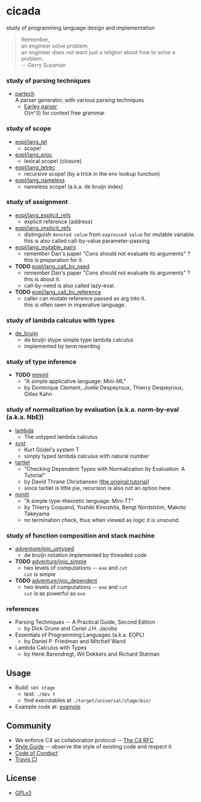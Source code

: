 # cicada

study of programming language design and implementation

> Remember, <br>
> an engineer solve problem, <br>
> an engineer does not want just a religion about how to solve a problem. <br>
> -- Gerry Sussman

### study of parsing techniques

- [partech](src/main/scala/xieyuheng/partech) <br>
  A parser generator, with various parsing techniques
  - [Earley parser](src/main/scala/xieyuheng/partech/parsing_techniques/Earley.scala) <br>
    O(n^3) for context free grammar

### study of scope

- [eopl/lang_let](src/main/scala/xieyuheng/eopl/lang_let) <br>
  - scope!
- [eopl/lang_proc](src/main/scala/xieyuheng/eopl/lang_proc) <br>
  - lexical scope! (closure)
- [eopl/lang_letrec](src/main/scala/xieyuheng/eopl/lang_letrec) <br>
  - recursive scope! (by a trick in the env lookup function)
- [eopl/lang_nameless](src/main/scala/xieyuheng/eopl/lang_nameless) <br>
  - nameless scope! (a.k.a. de bruijn index)

### study of assignment

- [eopl/lang_explicit_refs](src/main/scala/xieyuheng/eopl/lang_explicit_refs) <br>
  - explicit reference (address)
- [eopl/lang_implicit_refs](src/main/scala/xieyuheng/eopl/lang_implicit_refs) <br>
  - distinguish `denoted value` from `expressed value` for mutable variable. <br>
    this is also called call-by-value parameter-passing.
- [eopl/lang_mutable_pairs](src/main/scala/xieyuheng/eopl/lang_mutable_pairs) <br>
  - remember Dan's paper "Cons should not evaluate its arguments" ? <br>
    this is preparation for it.
- **TODO** [eopl/lang_call_by_need](src/main/scala/xieyuheng/eopl/lang_call_by_need) <br>
  - remember Dan's paper "Cons should not evaluate its arguments" ? <br>
    this is about it. <br>
  - call-by-need is also called lazy-eval.
- **TODO** [eopl/lang_call_by_reference](src/main/scala/xieyuheng/eopl/lang_call_by_reference) <br>
  - caller can mutate reference passed as arg into it. <br>
    this is often seen in imperative language.

### study of lambda calculus with types

- [de_bruijn](src/main/scala/xieyuheng/de_bruijn) <br>
  - de bruijn stype simple type lambda calculus <br>
  - implemented by term rewriting

### study of type inference

- **TODO** [miniml](src/main/scala/xieyuheng/miniml) <br>
  - "A simple applicative language: Mini-ML" <br>
  - by Dominique Clement, Joelle Despeyroux, Thierry Despeyroux, Gilles Kahn

### study of normalization by evaluation (a.k.a. norm-by-eval (a.k.a. NbE))

- [lambda](src/main/scala/xieyuheng/lambda) <br>
  - The untyped lambda calculus
- [syst](src/main/scala/xieyuheng/syst) <br>
  - Kurt Gödel's system T <br>
  - simply typed lambda calculus with natural number
- [tartlet](src/main/scala/xieyuheng/tartlet) <br>
  - "Checking Dependent Types with Normalization by Evaluation: A Tutorial" <br>
  - by David Thrane Christiansen ([the original tutorial](http://davidchristiansen.dk/tutorials/nbe)) <br>
  - since tartlet is little pie, recursion is also not an option here.
- [minitt](src/main/scala/xieyuheng/minitt) <br>
  - "A simple type-theoretic language: Mini-TT" <br>
  - by Thierry Coquand, Yoshiki Kinoshita, Bengt Nordström, Makoto Takeyama <br>
  - no termination check, thus when viewed as logic it is unsound.

### study of function composition and stack machine

- [adventure/jojo_untyped](src/main/scala/xieyuheng/adventure/jojo_untyped) <br>
  - de bruijn notation implemented by threaded code
- **TODO** [adventure/jojo_simple](src/main/scala/xieyuheng/adventure/jojo_simple) <br>
  - two levels of computations -- `exe` and `cut` <br>
    `cut` is simple
- **TODO** [adventure/jojo_dependent](src/main/scala/xieyuheng/adventure/jojo_dependent) <br>
  - two levels of computations -- `exe` and `cut` <br>
    `cut` is as powerful as `exe`

### references

- Parsing Techniques -- A Practical Guide, Second Edition <br>
  - by Dick Grune and Ceriel J.H. Jacobs
- Essentials of Programming Languages (a.k.a. EOPL) <br>
  - by Daniel P. Friedman and Mitchell Wand
- Lambda Calculus with Types <br>
  - by Henk Barendregt, Wil Dekkers and Richard Statman

## Usage

- Build: `sbt stage`
  - test: `./dev t`
  - find executables at `./target/universal/stage/bin/`
- Example code at: [example](example)

## Community

- We enforce C4 as collaboration protocol -- [The C4 RFC](https://rfc.zeromq.org/spec:42/C4)
- [Style Guide](STYLE-GUIDE.md) -- observe the style of existing code and respect it
- [Code of Conduct](CODE-OF-CONDUCT.md)
- [Travis CI](https://travis-ci.org/xieyuheng/cicada)

## License

- [GPLv3](LICENSE)
